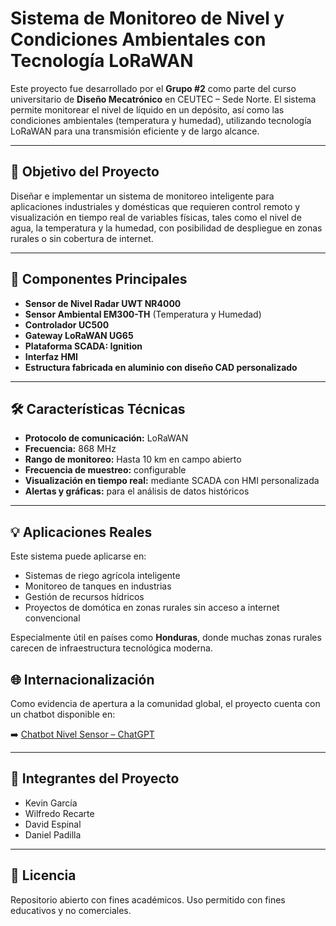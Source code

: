 # Sistema de Monitoreo de Nivel y Condiciones Ambientales con Tecnología LoRaWAN

Este proyecto fue desarrollado por el **Grupo #2** como parte del curso universitario de **Diseño Mecatrónico** en CEUTEC – Sede Norte. El sistema permite monitorear el nivel de líquido en un depósito, así como las condiciones ambientales (temperatura y humedad), utilizando tecnología LoRaWAN para una transmisión eficiente y de largo alcance.

---

## 🎯 Objetivo del Proyecto

Diseñar e implementar un sistema de monitoreo inteligente para aplicaciones industriales y domésticas que requieren control remoto y visualización en tiempo real de variables físicas, tales como el nivel de agua, la temperatura y la humedad, con posibilidad de despliegue en zonas rurales o sin cobertura de internet.

---

## 🧩 Componentes Principales

- **Sensor de Nivel Radar UWT NR4000**
- **Sensor Ambiental EM300-TH** (Temperatura y Humedad)
- **Controlador UC500**
- **Gateway LoRaWAN UG65**
- **Plataforma SCADA: Ignition**
- **Interfaz HMI**
- **Estructura fabricada en aluminio con diseño CAD personalizado**

---

## 🛠️ Características Técnicas

- **Protocolo de comunicación:** LoRaWAN
- **Frecuencia:** 868 MHz
- **Rango de monitoreo:** Hasta 10 km en campo abierto
- **Frecuencia de muestreo:** configurable
- **Visualización en tiempo real:** mediante SCADA con HMI personalizada
- **Alertas y gráficas:** para el análisis de datos históricos

---

## 💡 Aplicaciones Reales

Este sistema puede aplicarse en:

- Sistemas de riego agrícola inteligente
- Monitoreo de tanques en industrias
- Gestión de recursos hídricos
- Proyectos de domótica en zonas rurales sin acceso a internet convencional

Especialmente útil en países como **Honduras**, donde muchas zonas rurales carecen de infraestructura tecnológica moderna.


## 🌐 Internacionalización

Como evidencia de apertura a la comunidad global, el proyecto cuenta con un chatbot disponible en:

➡️ [Chatbot Nivel Sensor – ChatGPT](https://chatgpt.com/g/g-68196187c0508191bfab3305097ae58b-sensor-de-nivel)

---

## 👥 Integrantes del Proyecto

- Kevin García  
- Wilfredo Recarte  
- David Espinal  
- Daniel Padilla

---

## 📄 Licencia

Repositorio abierto con fines académicos. Uso permitido con fines educativos y no comerciales.
